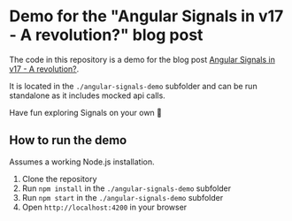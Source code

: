 # Demo for the "Angular Signals in v17 - A revolution?" blog post

The code in this repository is a demo for the blog post [Angular Signals in v17 - A revolution?](https://whiteduck.de/angular-signals-in-v17-a-revolution/).

It is located in the `./angular-signals-demo` subfolder and can be run standalone as it includes mocked api calls. 

Have fun exploring Signals on your own 🚀

## How to run the demo

Assumes a working Node.js installation.

1. Clone the repository
2. Run `npm install` in the `./angular-signals-demo` subfolder
3. Run `npm start` in the `./angular-signals-demo` subfolder
4. Open `http://localhost:4200` in your browser

